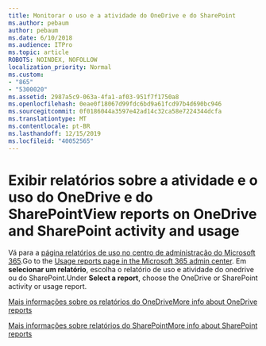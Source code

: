 ```yaml
---
title: Monitorar o uso e a atividade do OneDrive e do SharePoint
ms.author: pebaum
author: pebaum
ms.date: 6/10/2018
ms.audience: ITPro
ms.topic: article
ROBOTS: NOINDEX, NOFOLLOW
localization_priority: Normal
ms.custom:
- "865"
- "5300020"
ms.assetid: 2987a5c9-063a-4fa1-af03-951f7f1750a8
ms.openlocfilehash: 0eae0f18067d99fdc6bd9a61fcd97b4d690bc946
ms.sourcegitcommit: 0f0186044a3597e42ad14c32ca58e7224344dcfa
ms.translationtype: MT
ms.contentlocale: pt-BR
ms.lasthandoff: 12/15/2019
ms.locfileid: "40052565"
---
```

# <a name="view-reports-on-onedrive-and-sharepoint-activity-and-usage"></a><span data-ttu-id="4243e-102">Exibir relatórios sobre a atividade e o uso do OneDrive e do SharePoint</span><span class="sxs-lookup"><span data-stu-id="4243e-102">View reports on OneDrive and SharePoint activity and usage</span></span>

<span data-ttu-id="4243e-103">Vá para a [página relatórios de uso no centro de administração do Microsoft 365](https://admin.microsoft.com/AdminPortal/Home).</span><span class="sxs-lookup"><span data-stu-id="4243e-103">Go to the [Usage reports page in the Microsoft 365 admin center](https://admin.microsoft.com/AdminPortal/Home).</span></span> <span data-ttu-id="4243e-104">Em **selecionar um relatório**, escolha o relatório de uso e atividade do onedrive ou do SharePoint.</span><span class="sxs-lookup"><span data-stu-id="4243e-104">Under **Select a report**, choose the OneDrive or SharePoint activity or usage report.</span></span>
  
[<span data-ttu-id="4243e-105">Mais informações sobre os relatórios do OneDrive</span><span class="sxs-lookup"><span data-stu-id="4243e-105">More info about OneDrive reports</span></span>](https://go.microsoft.com/fwlink/?linkid=875239)
  
[<span data-ttu-id="4243e-106">Mais informações sobre relatórios do SharePoint</span><span class="sxs-lookup"><span data-stu-id="4243e-106">More info about SharePoint reports</span></span>](https://go.microsoft.com/fwlink/?linkid=875240)
  